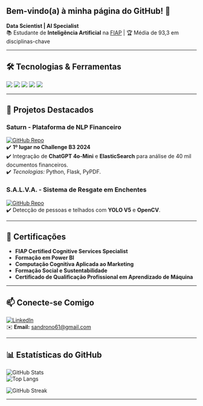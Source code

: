 ## Bem-vindo(a) à minha página do GitHub! 👋

**Data Scientist | AI Specialist**  
📚 Estudante de **Inteligência Artificial** na [FIAP](https://www.fiap.com.br) | 🏆 Média de 93,3 em disciplinas-chave  

---

## 🛠️ **Tecnologias & Ferramentas**  
<p align="left">
  <img src="https://img.shields.io/badge/Python-3776AB?style=for-the-badge&logo=python&logoColor=white" />
  <img src="https://img.shields.io/badge/TensorFlow-FF6F00?style=for-the-badge&logo=tensorflow&logoColor=white" />
  <img src="https://img.shields.io/badge/ElasticSearch-005571?style=for-the-badge&logo=elasticsearch&logoColor=white" />
  <img src="https://img.shields.io/badge/OpenCV-5C3EE8?style=for-the-badge&logo=opencv&logoColor=white" />
  <img src="https://img.shields.io/badge/PowerBI-F2C811?style=for-the-badge&logo=powerbi&logoColor=black" />
</p>

---

## 🚀 **Projetos Destacados**

### **Saturn - Plataforma de NLP Financeiro**  
[![GitHub Repo](https://img.shields.io/badge/GitHub-Repositório-181717?style=flat-square&logo=github)](https://github.com/NickolasFerraz1/Saturn)  
✔️ **1º lugar no Challenge B3 2024**  
✔️ Integração de **ChatGPT 4o-Mini** e **ElasticSearch** para análise de 40 mil documentos financeiros.  
✔️ *Tecnologias:* Python, Flask, PyPDF.

### **S.A.L.V.A. - Sistema de Resgate em Enchentes**  
[![GitHub Repo](https://img.shields.io/badge/GitHub-Repositório-181717?style=flat-square&logo=github)](https://github.com/Sandron61/Projeto-S.A.L.V.A-NEXT-2024)  
✔️ Detecção de pessoas e telhados com **YOLO V5** e **OpenCV**.  

---

## 📜 **Certificações**  
- **FIAP Certified Cognitive Services Specialist**  
- **Formação em Power BI**  
- **Computação Cognitiva Aplicada ao Marketing** 
- **Formação Social e Sustentabilidade**
- **Certificado de Qualificação Profissional em Aprendizado de Máquina**

---

## 📫 **Conecte-se Comigo**  
[![LinkedIn](https://img.shields.io/badge/LinkedIn-0077B5?style=for-the-badge&logo=linkedin&logoColor=white)]((https://www.linkedin.com/in/sandronoliveira/))  
✉️ **Email:** sandrono61@gmail.com  

---

## 📊 **Estatísticas do GitHub**  
![GitHub Stats](https://github-readme-stats.vercel.app/api?username=Sandron61&show_icons=true&theme=radical)  
![Top Langs](https://github-readme-stats.vercel.app/api/top-langs/?username=Sandron61&layout=compact&theme=radical)

![GitHub Streak](https://streak-stats.demolab.com?user=Sandron61&theme=radical)

---

